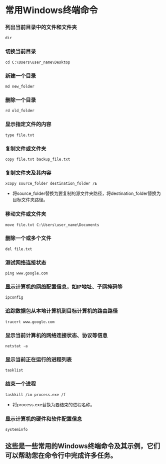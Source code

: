 # 常用Windows终端命令


### 列出当前目录中的文件和文件夹
```
dir
```

### 切换当前目录
```
cd C:\Users\user_name\Desktop
```

### 新建一个目录
```
md new_folder
```

### 删除一个目录
```
rd old_folder
```

### 显示指定文件的内容
```
type file.txt
```

### 复制文件或文件夹
```
copy file.txt backup_file.txt
```

### 复制文件夹及其内容
```
xcopy source_folder destination_folder /E
```
* 将source_folder替换为要复制的源文件夹路径，将destination_folder替换为目标文件夹路径。

### 移动文件或文件夹
```
move file.txt C:\Users\user_name\Documents
```

### 删除一个或多个文件
```
del file.txt
```

### 测试网络连接状态
```
ping www.google.com
```

### 显示计算机的网络配置信息，如IP地址、子网掩码等
```
ipconfig
```

### 追踪数据包从本地计算机到目标计算机的路由路径
```
tracert www.google.com
```

### 显示当前计算机的网络连接状态、协议等信息
```
netstat -a
```

### 显示当前正在运行的进程列表
```
tasklist
```

### 结束一个进程
```
taskkill /im process.exe /f
```
* 将process.exe替换为要结束的进程名称。


### 显示计算机的硬件和软件配置信息
```
systeminfo
```
## 这些是一些常用的Windows终端命令及其示例，它们可以帮助您在命令行中完成许多任务。